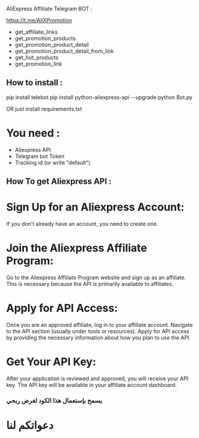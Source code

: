 AliExpress Affiliate Telegram BOT  :

https://t.me/AliXPromotion

- get_affiliate_links
- get_promotion_products
- get_promotion_product_detail
- get_promotion_product_detail_from_link
- get_hot_products
- get_promotion_link

## How to install :

 pip install telebot
 pip install python-aliexpress-api --upgrade
 python Bot.py

 OR just install requirements.txt

 # You need : 
 - Aliexpress API 
 - Telegram bot Token
 - Tracking id (or write "default")



## How To get Aliexpress API : 
# Sign Up for an Aliexpress Account:

 If you don’t already have an account, you need to create one.

# Join the Aliexpress Affiliate Program: 
Go to the Aliexpress Affiliate Program website and sign up as an affiliate. This is necessary because the API is primarily available to affiliates.

# Apply for API Access:

Once you are an approved affiliate, log in to your affiliate account.
Navigate to the API section (usually under tools or resources).
Apply for API access by providing the necessary information about how you plan to use the API.

# Get Your API Key:

After your application is reviewed and approved, you will receive your API key.
The API key will be available in your affiliate account dashboard.

### يسمح بإستعمال هذا الكود لغرض ربحي 
# دعواتكم لنا